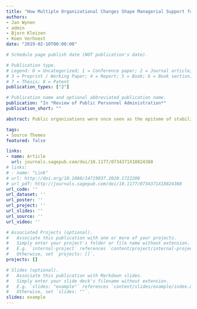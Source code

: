 ```yaml
---
title: "How Multiple Organizational Changes Shape Managerial Support for Innovative Work Behavior: Evidence From the Australian Public Service"
authors:
- Jan Wynen
- admin
- Bjorn Kleizen
- Koen Verhoest
date: "2019-02-10T00:00:00"

# Schedule page publish date (NOT publication's date).

# Publication type.
# Legend: 0 = Uncategorized; 1 = Conference paper; 2 = Journal article;
# 3 = Preprint / Working Paper; 4 = Report; 5 = Book; 6 = Book section;
# 7 = Thesis; 8 = Patent
publication_types: ["2"]

# Publication name and optional abbreviated publication name.
publication: "In *Review of Public Personnel Administration*"
publication_short: ""

abstract: Public organizations were once seen as the epitome of stability and implacability. More recently, however, public organizations have been subject to fast-paced environmental change. One common response to the challenges posed by these volatile environments has been the adoption of various organizational changes to make public organizations more adaptable. However, following threat-rigidity theory, this study argues that as employees perceive multiple organizational changes, managerial support for innovative work behavior (IWB) of employees decreases. Analyses on the Australian Public Service (APS) employee census support these assertions. Our results contribute to the literatures on work behavior, organizational innovation, and human resources management, by demonstrating that multiple organizational changes negatively affect managerial support for IWB of individual employees, which may—through their negative impact on individual-level innovations—ultimately affect the very adaptability of organizations that many changes aspire to achieve.

tags:
- Source Themes
featured: false

links:
- name: Article
  url: journals.sagepub.com/doi/10.1177/0734371X18824388
# links:
# - name: "Link"
# url: http://doi.org/10.1080/14719037.2020.1722208
# url_pdf: http://journals.sagepub.com/doi/10.1177/0734371X18824388
url_code: ''
url_dataset: ''
url_poster: ''
url_project: ''
url_slides: ''
url_source: ''
url_video: ''

# Associated Projects (optional).
#   Associate this publication with one or more of your projects.
#   Simply enter your project's folder or file name without extension.
#   E.g. `internal-project` references `content/project/internal-project/index.md`.
#   Otherwise, set `projects: []`.
projects: []

# Slides (optional).
#   Associate this publication with Markdown slides.
#   Simply enter your slide deck's filename without extension.
#   E.g. `slides: "example"` references `content/slides/example/index.md`.
#   Otherwise, set `slides: ""`.
slides: example
---
```

